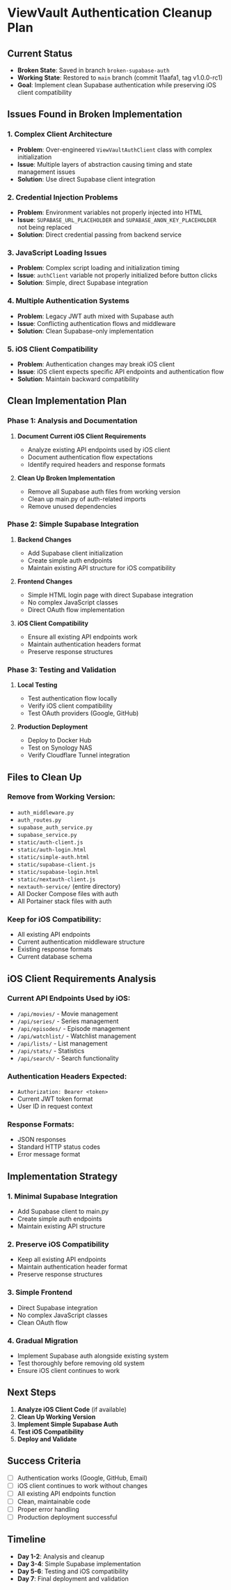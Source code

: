 # ViewVault Authentication Cleanup Plan

## Current Status
- **Broken State**: Saved in branch `broken-supabase-auth`
- **Working State**: Restored to `main` branch (commit 11aafa1, tag v1.0.0-rc1)
- **Goal**: Implement clean Supabase authentication while preserving iOS client compatibility

## Issues Found in Broken Implementation

### 1. **Complex Client Architecture**
- **Problem**: Over-engineered `ViewVaultAuthClient` class with complex initialization
- **Issue**: Multiple layers of abstraction causing timing and state management issues
- **Solution**: Use direct Supabase client integration

### 2. **Credential Injection Problems**
- **Problem**: Environment variables not properly injected into HTML
- **Issue**: `SUPABASE_URL_PLACEHOLDER` and `SUPABASE_ANON_KEY_PLACEHOLDER` not being replaced
- **Solution**: Direct credential passing from backend service

### 3. **JavaScript Loading Issues**
- **Problem**: Complex script loading and initialization timing
- **Issue**: `authClient` variable not properly initialized before button clicks
- **Solution**: Simple, direct Supabase integration

### 4. **Multiple Authentication Systems**
- **Problem**: Legacy JWT auth mixed with Supabase auth
- **Issue**: Conflicting authentication flows and middleware
- **Solution**: Clean Supabase-only implementation

### 5. **iOS Client Compatibility**
- **Problem**: Authentication changes may break iOS client
- **Issue**: iOS client expects specific API endpoints and authentication flow
- **Solution**: Maintain backward compatibility

## Clean Implementation Plan

### Phase 1: Analysis and Documentation
1. **Document Current iOS Client Requirements**
   - Analyze existing API endpoints used by iOS client
   - Document authentication flow expectations
   - Identify required headers and response formats

2. **Clean Up Broken Implementation**
   - Remove all Supabase auth files from working version
   - Clean up main.py of auth-related imports
   - Remove unused dependencies

### Phase 2: Simple Supabase Integration
1. **Backend Changes**
   - Add Supabase client initialization
   - Create simple auth endpoints
   - Maintain existing API structure for iOS compatibility

2. **Frontend Changes**
   - Simple HTML login page with direct Supabase integration
   - No complex JavaScript classes
   - Direct OAuth flow implementation

3. **iOS Client Compatibility**
   - Ensure all existing API endpoints work
   - Maintain authentication headers format
   - Preserve response structures

### Phase 3: Testing and Validation
1. **Local Testing**
   - Test authentication flow locally
   - Verify iOS client compatibility
   - Test OAuth providers (Google, GitHub)

2. **Production Deployment**
   - Deploy to Docker Hub
   - Test on Synology NAS
   - Verify Cloudflare Tunnel integration

## Files to Clean Up

### Remove from Working Version:
- `auth_middleware.py`
- `auth_routes.py`
- `supabase_auth_service.py`
- `supabase_service.py`
- `static/auth-client.js`
- `static/auth-login.html`
- `static/simple-auth.html`
- `static/supabase-client.js`
- `static/supabase-login.html`
- `static/nextauth-client.js`
- `nextauth-service/` (entire directory)
- All Docker Compose files with auth
- All Portainer stack files with auth

### Keep for iOS Compatibility:
- All existing API endpoints
- Current authentication middleware structure
- Existing response formats
- Current database schema

## iOS Client Requirements Analysis

### Current API Endpoints Used by iOS:
- `/api/movies/` - Movie management
- `/api/series/` - Series management
- `/api/episodes/` - Episode management
- `/api/watchlist/` - Watchlist management
- `/api/lists/` - List management
- `/api/stats/` - Statistics
- `/api/search/` - Search functionality

### Authentication Headers Expected:
- `Authorization: Bearer <token>`
- Current JWT token format
- User ID in request context

### Response Formats:
- JSON responses
- Standard HTTP status codes
- Error message format

## Implementation Strategy

### 1. **Minimal Supabase Integration**
- Add Supabase client to main.py
- Create simple auth endpoints
- Maintain existing API structure

### 2. **Preserve iOS Compatibility**
- Keep all existing API endpoints
- Maintain authentication header format
- Preserve response structures

### 3. **Simple Frontend**
- Direct Supabase integration
- No complex JavaScript classes
- Clean OAuth flow

### 4. **Gradual Migration**
- Implement Supabase auth alongside existing system
- Test thoroughly before removing old system
- Ensure iOS client continues to work

## Next Steps

1. **Analyze iOS Client Code** (if available)
2. **Clean Up Working Version**
3. **Implement Simple Supabase Auth**
4. **Test iOS Compatibility**
5. **Deploy and Validate**

## Success Criteria

- [ ] Authentication works (Google, GitHub, Email)
- [ ] iOS client continues to work without changes
- [ ] All existing API endpoints function
- [ ] Clean, maintainable code
- [ ] Proper error handling
- [ ] Production deployment successful

## Timeline

- **Day 1-2**: Analysis and cleanup
- **Day 3-4**: Simple Supabase implementation
- **Day 5-6**: Testing and iOS compatibility
- **Day 7**: Final deployment and validation
